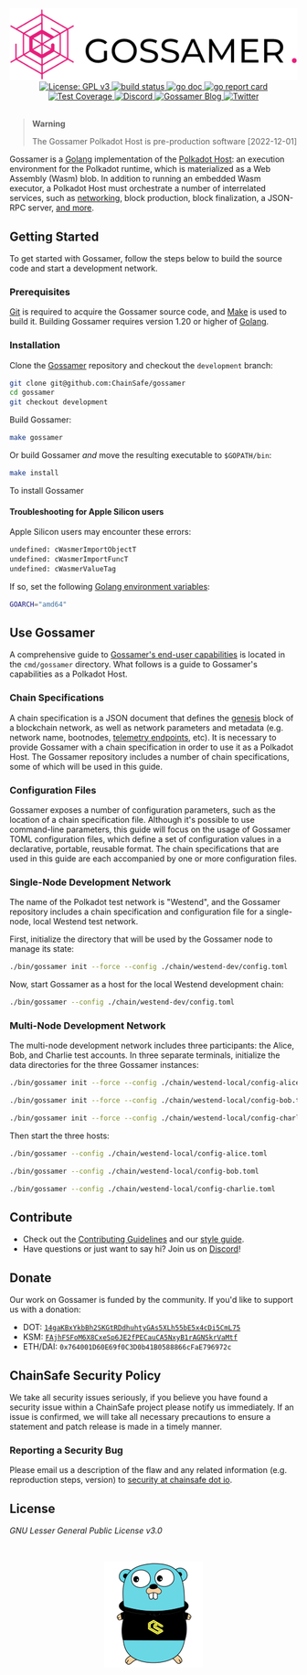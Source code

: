 <div align="center">
  <img alt="Gossamer logo" src="/docs/docs/assets/img/gossamer_banner.png" width="600" />
</div>
<div align="center">
  <a href="https://www.gnu.org/licenses/gpl-3.0">
    <img alt="License: GPL v3" src="https://img.shields.io/badge/License-GPLv3-blue.svg?style=for-the-badge&label=License" height="20"/>
  </a>
    <a href="https://github.com/ChainSafe/gossamer/actions">
    <img alt="build status" src="https://img.shields.io/github/actions/workflow/status/ChainSafe/gossamer/build.yml?branch=development&style=for-the-badge&logo=github&label=build" height="20"/>
  </a>
  <a href="https://godoc.org/github.com/ChainSafe/gossamer">
    <img alt="go doc" src="http://img.shields.io/badge/godoc-reference-5272B4.svg?style=for-the-badge" height="20" />
  </a>
  <a href="https://goreportcard.com/report/github.com/ChainSafe/gossamer">
    <img alt="go report card" src="https://goreportcard.com/badge/github.com/ChainSafe/gossamer?style=for-the-badge" height="20" />
  </a>
</div>
<div align="center">
  <a href="https://app.codecov.io/gh/ChainSafe/gossamer">
    <img alt="Test Coverage" src="https://img.shields.io/codecov/c/github/ChainSafe/gossamer/development?style=for-the-badge" height="20" />
  </a>
    <a href="https://discord.gg/zy8eRF7FG2">
    <img alt="Discord" src="https://img.shields.io/discord/593655374469660673.svg?style=for-the-badge&label=Discord&logo=discord" height="20"/>
  </a>
  <a href="https://medium.com/chainsafe-systems/tagged/polkadot">
    <img alt="Gossamer Blog" src="https://img.shields.io/badge/Medium-grey?style=for-the-badge&logo=medium" height="20" />
  </a>
    <a href="https://medium.com/chainsafe-systems/tagged/polkadot">
    <img alt="Twitter" src="https://img.shields.io/twitter/follow/chainsafeth?color=blue&label=follow&logo=twitter&style=for-the-badge" height="20"/>
  </a>
</div>
<br />

> **Warning**
>
> The Gossamer Polkadot Host is pre-production software [2022-12-01]

Gossamer is a [Golang](https://go.dev/) implementation of the
[Polkadot Host](https://wiki.polkadot.network/docs/learn-polkadot-host): an
execution environment for the Polkadot runtime, which is materialized as a Web
Assembly (Wasm) blob. In addition to running an embedded Wasm executor, a
Polkadot Host must orchestrate a number of interrelated services, such as
[networking](dot/network/README.md), block production, block finalization, a
JSON-RPC server, [and more](cmd/gossamer/README.md#client-components).

## Getting Started

To get started with Gossamer, follow the steps below to build the source code
and start a development network.

### Prerequisites

[Git](https://git-scm.com/book/en/v2/Getting-Started-Installing-Git) is required
to acquire the Gossamer source code, and
[Make](https://tilburgsciencehub.com/building-blocks/configure-your-computer/automation-and-workflows/make/)
is used to build it. Building Gossamer requires version 1.20 or higher of
[Golang](https://go.dev/dl/).

### Installation

Clone the [Gossamer](https://github.com/ChainSafe/gossamer) repository and
checkout the `development` branch:

```sh
git clone git@github.com:ChainSafe/gossamer
cd gossamer
git checkout development
```

Build Gossamer:

```sh
make gossamer
```

Or build Gossamer _and_ move the resulting executable to `$GOPATH/bin`:

```sh
make install
```

To install Gossamer

#### Troubleshooting for Apple Silicon users

Apple Silicon users may encounter these errors:

```sh
undefined: cWasmerImportObjectT
undefined: cWasmerImportFuncT
undefined: cWasmerValueTag
```

If so, set the following
[Golang environment variables](https://pkg.go.dev/cmd/go#hdr-Environment_variables):

```sh
GOARCH="amd64"
```

## Use Gossamer

A comprehensive guide to
[Gossamer's end-user capabilities](cmd/gossamer/README.md) is located in the
`cmd/gossamer` directory. What follows is a guide to Gossamer's capabilities as
a Polkadot Host.

### Chain Specifications

A chain specification is a JSON document that defines the
[genesis](https://wiki.polkadot.network/docs/glossary#genesis) block of a
blockchain network, as well as network parameters and metadata (e.g. network
name, bootnodes,
[telemetry endpoints](https://wiki.polkadot.network/docs/build-node-management#monitoring-and-telemetry),
etc). It is necessary to provide Gossamer with a chain specification in order to
use it as a Polkadot Host. The Gossamer repository includes a number of chain
specifications, some of which will be used in this guide.

### Configuration Files

Gossamer exposes a number of configuration parameters, such as the location of a
chain specification file. Although it's possible to use command-line parameters,
this guide will focus on the usage of Gossamer TOML configuration files, which
define a set of configuration values in a declarative, portable, reusable
format. The chain specifications that are used in this guide are each
accompanied by one or more configuration files.

### Single-Node Development Network

The name of the Polkadot test network is "Westend", and the Gossamer repository
includes a chain specification and configuration file for a single-node, local
Westend test network.

First, initialize the directory that will be used by the Gossamer node to manage
its state:

```sh
./bin/gossamer init --force --config ./chain/westend-dev/config.toml
```

Now, start Gossamer as a host for the local Westend development chain:

```sh
./bin/gossamer --config ./chain/westend-dev/config.toml
```

### Multi-Node Development Network

The multi-node development network includes three participants: the Alice, Bob,
and Charlie test accounts. In three separate terminals, initialize the data
directories for the three Gossamer instances:

```sh
./bin/gossamer init --force --config ./chain/westend-local/config-alice.toml
```

```sh
./bin/gossamer init --force --config ./chain/westend-local/config-bob.toml
```

```sh
./bin/gossamer init --force --config ./chain/westend-local/config-charlie.toml
```

Then start the three hosts:

```sh
./bin/gossamer --config ./chain/westend-local/config-alice.toml
```

```sh
./bin/gossamer --config ./chain/westend-local/config-bob.toml
```

```sh
./bin/gossamer --config ./chain/westend-local/config-charlie.toml
```

## Contribute

- Check out the [Contributing Guidelines](.github/CONTRIBUTING.md) and our
  [style guide](.github/CODE_STYLE.md).
- Have questions or just want to say hi? Join us on
  [Discord](https://discord.gg/Xdc5xjE)!

## Donate

Our work on Gossamer is funded by the community. If you'd like to support us
with a donation:

- DOT:
  [`14gaKBxYkbBh2SKGtRDdhuhtyGAs5XLh55bE5x4cDi5CmL75`](https://polkadot.subscan.io/account/14gaKBxYkbBh2SKGtRDdhuhtyGAs5XLh55bE5x4cDi5CmL75)
- KSM:
  [`FAjhFSFoM6X8CxeSp6JE2fPECauCA5NxyB1rAGNSkrVaMtf`](https://kusama.subscan.io/account/FAjhFSFoM6X8CxeSp6JE2fPECauCA5NxyB1rAGNSkrVaMtf)
- ETH/DAI: `0x764001D60E69f0C3D0b41B0588866cFaE796972c`

## ChainSafe Security Policy

We take all security issues seriously, if you believe you have found a security
issue within a ChainSafe project please notify us immediately. If an issue is
confirmed, we will take all necessary precautions to ensure a statement and
patch release is made in a timely manner.

### Reporting a Security Bug

Please email us a description of the flaw and any related information (e.g.
reproduction steps, version) to
[security at chainsafe dot io](mailto:security@chainsafe.io).

## License

_GNU Lesser General Public License v3.0_

<br />
<p align="center">
 <img src="/docs/docs/assets/img/chainsafe_gopher.png">
</p>
